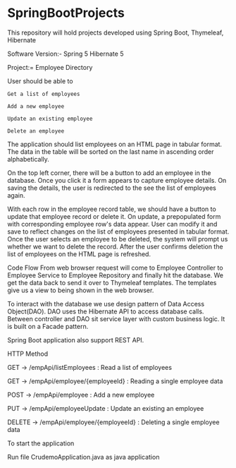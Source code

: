 # SpringBootProjects
This repository will hold projects developed using Spring Boot, Thymeleaf, Hibernate

Software Version:- Spring 5
		   Hibernate 5

Project:= Employee Directory

User should be able to

	Get a list of employees

	Add a new employee

	Update an existing employee

	Delete an employee

The application should list employees on an HTML page in tabular format. The data in the table will be sorted on the last name in ascending order alphabetically.

On the top left corner, there will be a button to add an employee in the database. Once you click it a form appears to capture employee details. On saving the details, the user is redirected to the see the list of employees again.

With each row in the employee record table, we should have a button to update that employee record or delete it. On update, a prepopulated form with corresponding employee row's data appear. User can modify it and save to reflect changes on the list of employees presented in tabular format.
Once the user selects an employee to be deleted, the system will prompt us whether we want to delete the record. After the user confirms deletion the list of employees on the HTML page is refreshed. 

Code Flow
From web browser request will come to Employee Controller to Employee Service to Employee Repository and finally hit the database.
We get the data back to send it over to Thymeleaf templates. The templates give us a view to being shown in the web browser.

To interact with the database we use design pattern of Data Access Object(DAO). DAO uses the Hibernate API to access database calls. Between controller and DAO sit service layer with custom business logic. It is built on a Facade pattern.


Spring Boot application also support REST API.

HTTP Method

  GET      -> /empApi/listEmployees :  Read a list of employees
  
  GET      -> /empApi/employee/{employeeId} : Reading a single employee data
  
  POST     -> /empApi/employee : Add a new employee
  
  PUT     -> /empApi/employeeUpdate : Update an existing an employee
  
  DELETE  -> /empApi/employee/{employeeId} : Deleting a single employee data
  
  To start the application
  
  Run file CrudemoApplication.java as java application

